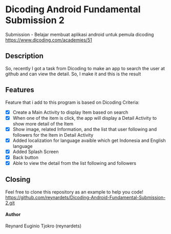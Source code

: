 # Dicoding Android Fundamental Submission 2
Submission - Belajar membuat aplikasi android untuk pemula dicoding https://www.dicoding.com/academies/51

## Description
So, recently I got a task from Dicoding to make an app to search the user at github and can view the detail. So, I make it and this is the result

## Features
Feature that i add to this program is based on Dicoding Criteria:
- [x] Create a Main Activity to display Item based on search
- [x] When one of the item is click, the app will display a Detail Activity to show more detail of the Item
- [x] Show image, related Information, and the list that user following and followers for the Item in Detail Activity
- [x] Added localization for language avaible which get Indonesia and English language
- [x] Added Splash Screen
- [x] Back button
- [x] Able to view the detail from the list following and followers

## Closing
Feel free to clone this repository as an example to help you code! <br>https://github.com/reynardets/Dicoding-Android-Fundamental-Submission-2.git

#### Author
Reynard Euginio Tjokro (reynardets)
